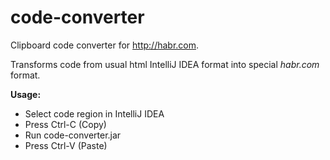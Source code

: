 # code-converter
Clipboard code converter for http://habr.com.

Transforms code from usual html IntelliJ IDEA format into special _habr.com_ format.  

**Usage:**
* Select code region in IntelliJ IDEA
* Press Ctrl-C (Copy)
* Run code-converter.jar
* Press Ctrl-V (Paste)
